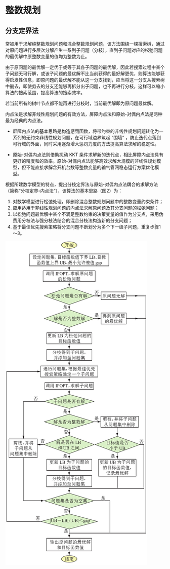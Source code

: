 # 整数规划

## 分支定界法

常被用于求解纯整数规划问题和混合整数规划问题，该方法围绕一棵搜索树，通过对原问题进行多层次分解产生一系列子问题（分枝），直到子问题对应的松弛问题的最优解中原整数变量的值均为整数为止。

由于原问题的最优解一定优于或等于其各子问题的最优解，因此若搜索过程中某个子问题无可行解，或该子问题的最优解不比当前获得的最好解更优，则算法能够获得启发性信息，即原问题的最优解不能从这一分支找到，应当将这一分支从搜索树中删去，即使剪去的分支还能够再拆分出子问题，也不再进行分枝，这样可以缩小算法的搜索范围，提高算法的搜索效率。

若当前所有的树叶节点都不能再进行分枝时，当前最优解即为原问题最优解。

内点法是求解非线性规划问题的有效方法，屏障内点法和原始-对偶内点法是两种最为经典的内点法。

- 屏障内点法的基本思路是构造惩罚函数，将带约束的非线性规划问题转化为一系列的无约束非线性规划问题，在可行域边界筑起 “围墙” ，防止迭代点落到可行域的外面，同时采用逐渐增大惩罚力度的方法提高算法求解的稳定性。

- 原始-对偶内点法则借助扰动 KKT 条件求解新的迭代点，相比屏障内点法具有更好的精度和的效率。原始-对偶内点法能够高效求解大规模的非线性规划模型，但不能直接求解含开机台数等整数变量的输气管网稳态运行方案优化模型。

根据所建数学模型的特点，提出分枝定界法与原始-对偶内点法耦合的求解方法（简称“分枝定界-内点法”），该算法的基本思路（图2）为：

1. 对数学模型进行松弛处理，即删除混合整数规划问题中的整数变量约束条件；
2. 应用适用于非线性规划问题的内点法求解原问题及其分支问题的松弛问题；
3. 以松弛问题最优解中某个不满足整数约束的决策变量的值作为分支点，采用伪费用分枝法与强分枝法结合的混合分枝法构造新的分支问题；
4. 基于最佳优先搜索策略将分支问题不断划分为多个下一级子问题，重复步骤1～3。

![分枝定界法思路](../../assets/img/math_model/ip/ip_1.png)
